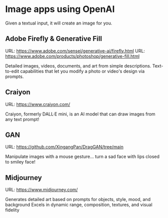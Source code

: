 # Image apps using OpenAI

Given a textual input, it will create an image for you.

## Adobe Firefly & Generative Fill

URL: https://www.adobe.com/sensei/generative-ai/firefly.html
URL: https://www.adobe.com/products/photoshop/generative-fill.html

Detailed images, videos, documents, and art from simple descriptions.
Text-to-edit capabilities that let you modify a photo or video's design via prompts.

## Craiyon

URL: https://www.craiyon.com/

Craiyon, formerly DALL·E mini, is an AI model that can draw images from any text prompt!


## GAN

URL: https://github.com/XingangPan/DragGAN/tree/main

Manipulate images with a mouse gesture... turn a sad face with lips closed to smiley face!


## Midjourney

URL: https://www.midjourney.com/

Generates detailed art based on prompts for objects, style, mood, and background
Excels in dynamic range, composition, textures, and visual fidelity
